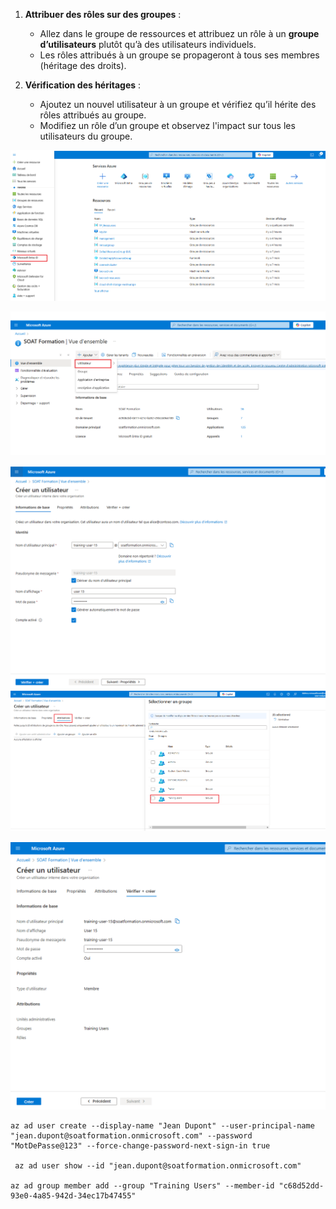 
1. **Attribuer des rôles sur des groupes** :
   - Allez dans le groupe de ressources et attribuez un rôle à un **groupe d’utilisateurs** plutôt qu’à des utilisateurs individuels.
   - Les rôles attribués à un groupe se propageront à tous ses membres (héritage des droits).
   
2. **Vérification des héritages** :
   - Ajoutez un nouvel utilisateur à un groupe et vérifiez qu’il hérite des rôles attribués au groupe.
   - Modifiez un rôle d’un groupe et observez l'impact sur tous les utilisateurs du groupe.


![Texte alternatif](./images/i19.png)

![Texte alternatif](./images/i20.png)

![Texte alternatif](./images/i21.png)
![Texte alternatif](./images/i22.png)

![Texte alternatif](./images/i23.png)


```
az ad user create --display-name "Jean Dupont" --user-principal-name "jean.dupont@soatformation.onmicrosoft.com" --password "MotDePasse@123" --force-change-password-next-sign-in true

 az ad user show --id "jean.dupont@soatformation.onmicrosoft.com"

az ad group member add --group "Training Users" --member-id "c68d52dd-93e0-4a85-942d-34ec17b47455"

````